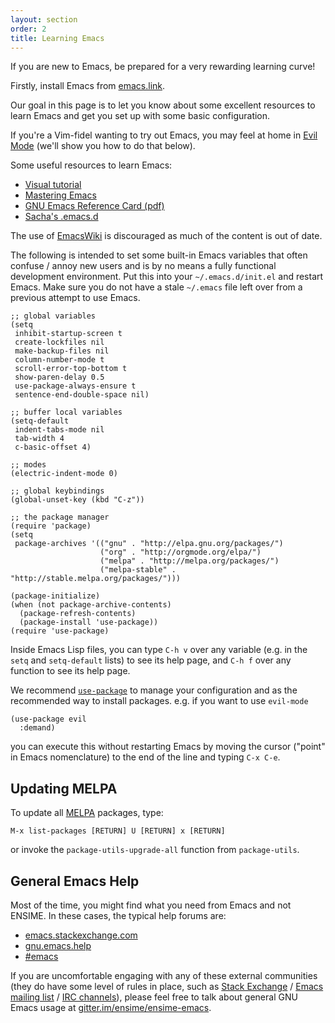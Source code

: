 ```yaml
---
layout: section
order: 2
title: Learning Emacs
---
```


If you are new to Emacs, be prepared for a very rewarding learning curve!

Firstly, install Emacs from [emacs.link](http://emacs.link).

Our goal in this page is to let you know about some excellent resources to learn Emacs and get you set up with some basic configuration.

If you're a Vim-fidel wanting to try out Emacs, you may feel at home in [Evil Mode](https://bitbucket.org/lyro/evil/wiki/Home) (we'll show you how to do that below).

Some useful resources to learn Emacs:

- [Visual tutorial](http://sachachua.com/blog/2013/05/how-to-learn-emacs-a-hand-drawn-one-pager-for-beginners/)
- [Mastering Emacs](https://www.masteringemacs.org/)
- [GNU Emacs Reference Card (pdf)](https://www.gnu.org/software/emacs/refcards/pdf/refcard.pdf)
- [Sacha's .emacs.d](http://pages.sachachua.com/.emacs.d/Sacha.html)

The use of [EmacsWiki](http://www.emacswiki.org/) is discouraged as much of the content is out of date.

The following is intended to set some built-in Emacs variables that often confuse / annoy new users and is by no means a fully functional development environment. Put this into your `~/.emacs.d/init.el` and restart Emacs. Make sure you do not have a stale `~/.emacs` file left over from a previous attempt to use Emacs.

```elisp
;; global variables
(setq
 inhibit-startup-screen t
 create-lockfiles nil
 make-backup-files nil
 column-number-mode t
 scroll-error-top-bottom t
 show-paren-delay 0.5
 use-package-always-ensure t
 sentence-end-double-space nil)

;; buffer local variables
(setq-default
 indent-tabs-mode nil
 tab-width 4
 c-basic-offset 4)

;; modes
(electric-indent-mode 0)

;; global keybindings
(global-unset-key (kbd "C-z"))

;; the package manager
(require 'package)
(setq
 package-archives '(("gnu" . "http://elpa.gnu.org/packages/")
                    ("org" . "http://orgmode.org/elpa/")
                    ("melpa" . "http://melpa.org/packages/")
                    ("melpa-stable" . "http://stable.melpa.org/packages/")))

(package-initialize)
(when (not package-archive-contents)
  (package-refresh-contents)
  (package-install 'use-package))
(require 'use-package)
```

Inside Emacs Lisp files, you can type `C-h v` over any variable (e.g. in the `setq` and `setq-default` lists) to see its help page, and `C-h f` over any function to see its help page.

We recommend [`use-package`](https://github.com/jwiegley/use-package) to manage your configuration and as the recommended way to install packages. e.g. if you want to use `evil-mode`

```elisp
(use-package evil
  :demand)
```

you can execute this without restarting Emacs by moving the cursor ("point" in Emacs nomenclature) to the end of the line and typing `C-x C-e`.


## Updating MELPA

To update all [MELPA](http://melpa.org/#/) packages, type:

```
M-x list-packages [RETURN] U [RETURN] x [RETURN]
```

or invoke the `package-utils-upgrade-all` function from `package-utils`.

## General Emacs Help

Most of the time, you might find what you need from Emacs and not ENSIME. In these cases, the typical help forums are:

- [emacs.stackexchange.com](https://emacs.stackexchange.com/)
- [gnu.emacs.help](https://groups.google.com/forum/#!forum/gnu.emacs.help)
- [#emacs](https://www.emacswiki.org/emacs/EmacsChannel)

If you are uncomfortable engaging with any of these external communities (they do have some level of rules in place, such as [Stack Exchange](http://meta.stackexchange.com/help/be-nice) / [Emacs mailing list](http://www.emacswiki.org/emacs/EmacsMailingLists) / [IRC channels](https://www.emacswiki.org/emacs/EmacsChannel#toc3)), please feel free to talk about general GNU Emacs usage at [gitter.im/ensime/ensime-emacs](http://gitter.im/ensime/ensime-emacs).
